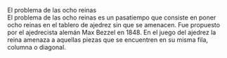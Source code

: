 </b>El problema de las ocho reinas</b></br>
El problema de las ocho reinas es un pasatiempo que consiste en poner ocho reinas en el tablero de ajedrez sin que se amenacen.
Fue propuesto por el ajedrecista alemán Max Bezzel en 1848.
​​En el juego del ajedrez la reina amenaza a aquellas piezas que se encuentren en su misma fila, columna o diagonal.

